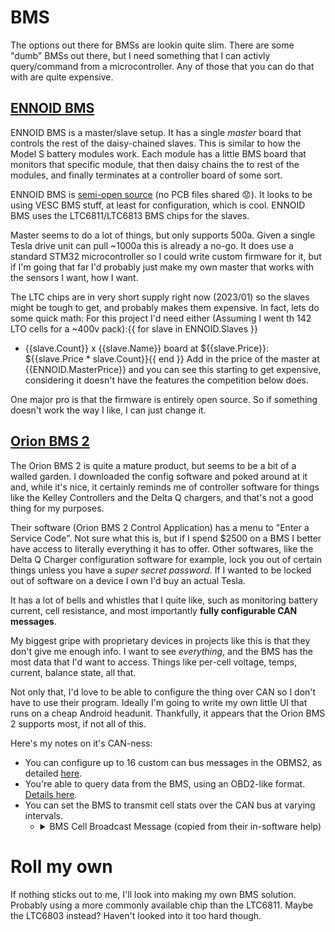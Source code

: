 # BMS
The options out there for BMSs are lookin quite slim. There are some "dumb" BMSs out there, but I need something that I can activly query/command from a microcontroller. Any of those that you can do that with are quite expensive.


 ## [ENNOID BMS](https://www.ennoid.me/bms/gen-1)
 ENNOID BMS is a master/slave setup. It has a single *master* board that controls the rest of the daisy-chained slaves. This is similar to how the Model S battery modules work. Each module has a little BMS board that monitors that specific module, that then daisy chains the to rest of the modules, and finally terminates at a controller board of some sort.
 
 ENNOID BMS is [semi-open source](https://github.com/EnnoidMe/ENNOID-BMS) (no PCB files shared 😟). It looks to be using VESC BMS stuff, at least for configuration, which is cool. ENNOID BMS uses the LTC6811/LTC6813 BMS chips for the slaves.
 
 Master seems to do a lot of things, but only supports 500a. Given a single Tesla drive unit can pull ~1000a this is already a no-go. It does use a standard STM32 microcontroller so I could write custom firmware for it, but if I'm going that far I'd probably just make my own master that works with the sensors I want, how I want.
 
The LTC chips are in very short supply right now (2023/01) so the slaves might be tough to get, and probably makes them expensive. In fact, lets do some quick math:
For this project I'd need either (Assuming I went th 142 LTO cells for a ~400v pack):{{ for slave in ENNOID.Slaves }}
  - {{slave.Count}} x {{slave.Name}} board at ${{slave.Price}}: ${{slave.Price * slave.Count}}{{ end }}
Add in the price of the master at {{ENNOID.MasterPrice}} and you can see this starting to get expensive, considering it doesn't have the features the competition below does.

One major pro is that the firmware is entirely open source. So if something doesn't work the way I like, I can just change it.


## [Orion BMS 2](https://www.orionbms.com/products/orion-bms-standard/)
The Orion BMS 2 is quite a mature product, but seems to be a bit of a walled garden. I downloaded the config software and poked around at it and, while it's nice, it certainly reminds me of controller software for things like the Kelley Controllers and the Delta Q chargers, and that's not a good thing for my purposes. 

Their software (Orion BMS 2 Control Application) has a menu to "Enter a Service Code". Not sure what this is, but if I spend $2500 on a BMS I better have access to literally everything it has to offer. Other softwares, like the Delta Q Charger configuration software for example, lock you out of certain things unless you have a *super secret password*. If I wanted to be locked out of software on a device I own I'd buy an actual Tesla.

It has a lot of bells and whistles that I quite like, such as monitoring battery current, cell resistance, and most importantly **fully configurable CAN messages**. 

My biggest gripe with proprietary devices in projects like this is that they don't give me enough info. I want to see *everything*, and the BMS has the most data that I'd want to access. Things like per-cell voltage, temps, current, balance state, all that. 

Not only that, I'd love to be able to configure the thing over CAN so I don't have to use their program. Ideally I'm going to write my own little UI that runs on a cheap Android headunit. Thankfully, it appears that the Orion BMS 2 supports most, if not all of this.

Here's my notes on it's CAN-ness:
 - You can configure up to 16 custom can bus messages in the OBMS2, as detailed [here](https://www.orionbms.com/downloads/misc/editing_canbus_messages.pdf).
 - You're able to query data from the BMS, using an OBD2-like format. [Details here](https://www.orionbms.com/general/retrieving-data-obd2-canbus/).
 - You can set the BMS to transmit cell stats over the CAN bus at varying intervals.
   - <details>
        <summary>BMS Cell Broadcast Message (copied from their in-software help)</summary>

      ## Battery Cell Broadcast Message

      For some applications it is necessary to see the real-time voltages from all the cells in a quick and efficient manner. This set of options allows the user to enable a constant CANBUS broadcast message that will sequentially send all the cell voltages by going through one at a time.

      **Enable Battery Cell Broadcast**: This allows the user to enable or disable the broadcast from being regularly transmitted at all and which CANBUS interface it gets transmitted on.

      **Battery Cell Broadcast Speed [ms]**: This value represents the amount of time between message transmissions for this broadcast (eg: a value of 8ms means the message is transmitted once every 8ms).

      **Battery Cell Broadcast CAN ID**: This allows the user to specify the CANBUS message ID for this transmission broadcast.

      **NOTE:** Due to the high speed of the messages, this should not typically be enabled on an already crowded CANBUS interface, or on a CANBUS interface that has critical devices on it unless is programmed for a slow transmission rate. It is possible that the increased traffic can reduce the response time of other devices on the selected interface.

      This should only be enabled on interfaces with a frequency of 250kBps or higher.**

      The format for this message is as follows:

      Byte 0: Cell ID (8 bit, starting with 0)\
      Byte 1&2: Instant Voltage (16 bit, unit: 0.1mv)\
      Byte 3&4: Internal Resistance (15 bit, unit: 0.01mOhm)\
      Byte 5&6: Open Voltage (16 bit, unit: 0.1mv)\
      Byte 7: Checksum (8 bit)

      **Bit 8 in byte #3 is whether or not the cell is shunting (1 indicates current is being shunted, 0 means it is not).**

      Checksum Calculation:

      1.  Take the broadcast ID and add 8 (the length).

      2.  Add bytes 0-6 to the value from step 1.

      3.  Chop off the least significant 8 bits (effectively turning it into an unsigned byte) and that will be the checksum value.

      4.  If the computed checksum does not equal the provided checksum, the values should be discarded.
      </details>

# Roll my own
If nothing sticks out to me, I'll look into making my own BMS solution. Probably using a more commonly available chip than the LTC6811. Maybe the LTC6803 instead? Haven't looked into it too hard though.